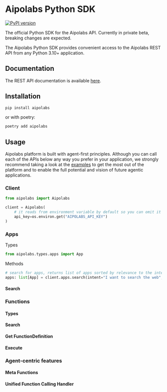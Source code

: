 # Aipolabs Python SDK

[![PyPI version](https://img.shields.io/pypi/v/aipolabs.svg)](https://pypi.org/project/aipolabs/)

The official Python SDK for the Aipolabs API.
Currently in private beta, breaking changes are expected.

The Aipolabs Python SDK provides convenient access to the Aipolabs REST API from any Python 3.10+
application.

## Documentation
The REST API documentation is available [here](https://api.aipolabs.xyz/v1/docs).

## Installation
```bash
pip install aipolabs
```

or with poetry:
```bash
poetry add aipolabs
```

## Usage
Aipolabs platform is built with agent-first principles. Although you can call each of the APIs below any way you prefer in your application, we strongly recommend taking a look at the [examples](./examples) to get the most out of the platform and to enable the full potential and vision of future agentic applications.

### Client
```python
from aipolabs import Aipolabs

client = Aipolabs(
    # it reads from environment variable by default so you can omit it if you set it in your environment
    api_key=os.environ.get("AIPOLABS_API_KEY")
)
```

### Apps
Types
```python
from aipolabs.types.apps import App
```

Methods
```python
# search for apps, returns list of apps sorted by relevance to the intent
apps: list[App] = client.apps.search(intent="I want to search the web", limit=10, offset=0)
```

#### Search

### Functions

#### Types
#### Search
#### Get FunctionDefinition
#### Execute


### Agent-centric features

#### Meta Functions

#### Unified Function Calling Handler
